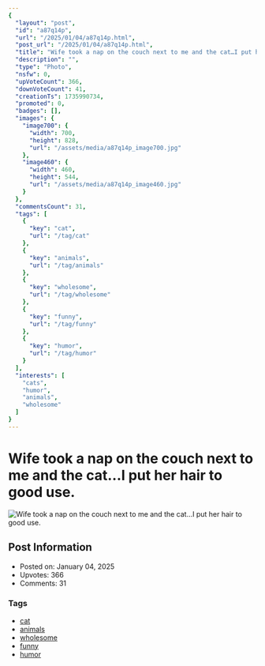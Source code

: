 ```yaml
---
{
  "layout": "post",
  "id": "a87q14p",
  "url": "/2025/01/04/a87q14p.html",
  "post_url": "/2025/01/04/a87q14p.html",
  "title": "Wife took a nap on the couch next to me and the cat…I put her hair to good use.",
  "description": "",
  "type": "Photo",
  "nsfw": 0,
  "upVoteCount": 366,
  "downVoteCount": 41,
  "creationTs": 1735990734,
  "promoted": 0,
  "badges": [],
  "images": {
    "image700": {
      "width": 700,
      "height": 828,
      "url": "/assets/media/a87q14p_image700.jpg"
    },
    "image460": {
      "width": 460,
      "height": 544,
      "url": "/assets/media/a87q14p_image460.jpg"
    }
  },
  "commentsCount": 31,
  "tags": [
    {
      "key": "cat",
      "url": "/tag/cat"
    },
    {
      "key": "animals",
      "url": "/tag/animals"
    },
    {
      "key": "wholesome",
      "url": "/tag/wholesome"
    },
    {
      "key": "funny",
      "url": "/tag/funny"
    },
    {
      "key": "humor",
      "url": "/tag/humor"
    }
  ],
  "interests": [
    "cats",
    "humor",
    "animals",
    "wholesome"
  ]
}
---
```


# Wife took a nap on the couch next to me and the cat…I put her hair to good use.

![Wife took a nap on the couch next to me and the cat…I put her hair to good use.](/assets/media/a87q14p_image700.jpg)

## Post Information

- Posted on: January 04, 2025
- Upvotes: 366
- Comments: 31

### Tags

- [cat](/tag/cat)
- [animals](/tag/animals)
- [wholesome](/tag/wholesome)
- [funny](/tag/funny)
- [humor](/tag/humor)
